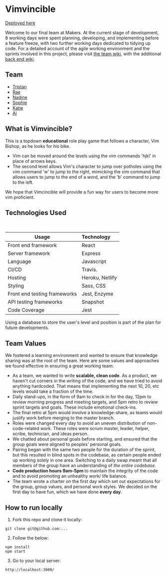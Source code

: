 # Vimvincible

[Deployed here](https://vimvincible.netlify.app/)

Welcome to our final team at Makers. At the current stage of development, 8 working days were spent planning, developing, and implementing before a feature freeze, with two further working days dedicated to tidying up code. For a detailed account of the agile working environment and the sprints involved in this project, please visit [the team wiki](https://github.com/RaeRachael/invimcible_front_end/wiki), with the additional [back end wiki](https://github.com/tristanlangford/invimcible_back_end/wiki).



## Team
* [Tristan](https://github.com/tristanlangford)
* [Rae](https://github.com/RaeRachael/invimcible_front_end)
* [Nadine](https://github.com/nadinedelia)
* [Sophie](https://github.com/sofyloafy)
* [Katie](https://github.com/Katie-McDonagh)
* [Al](https://github.com/Sumner1185)

## What is Vimvincible?

This is a topdown <b>educational</b> role play game that follows a character, Vim Bishop, as he looks for his bike.
* Vim can be moved around the levels using the vim commands 'hjkl' in place of arrows keys. 
* The second level allows Vim's character to jump over potholes using the vim command 'w' to jump to the right, mimicking the vim command that allows users to jump to the end of a word, and the 'b' command to jump to the left.

We hope that Vimcincible will provide a fun way for users to become more vim proficient.



## Technologies Used
<br>

| Usage                      | Technology         |
| ---------------------------- | :----------------- |
| Front end framework          | React              |
| Server framework             | Express            |
| Language                     | Javascript         |
| CI/CD                        | Travis.            |
| Hosting                      | Heroku, Netlify    |
| Styling                      | Sass, CSS          |
| Front end testing frameworks | Jest, Enzyme       |
| API testing frameworks       | Snapshot           |
| Code Coverage                | Jest               |

Using a database to store the user's level and position is part of the plan for future developments.

## Team Values
We fostered a learning environment and wanted to ensure that knowledge sharing was at the root of the team. Here are some values and approaches we found effective in ensuring a great working team:
* As a team, we wanted to write <b>scalable, clean code</b>. As a product, we haven't cut corners in the writing of the code, and we have tried to avoid anything hardcoded. That means that implementing the next 10, 20, etc levels would take a fraction of the time.
* Daily stand-ups, in the form of 9am to check in for the day, 12pm to review morning progress and meeting targets, and 5pm retro to review sprint targets and goals. These include emotional check-ins.
* The final retro at 5pm would involve a knowledge-share, as teams would justify work before merging to the master branch.
* Roles were changed every day to avoid an uneven distribution of non-code-related work. These roles were scrum master, leader, helper, scribe, technician, and ideas person.
* We chatted about personal goals before starting, and ensured that the group goals were aligned to peoples' personal goals.
* Pairing began with the same two people for the duration of the sprint, but this resulted in blind spots in the codebase, as certain people ended up working solely in one area. Switching to a daily swap meant that all members of the group have an understanding of <i>the entire codebase</i>.
* <b>Code production hours 9am-5pm </b>to maintain the integrity of the code and to avoid promoting an unhealthy work/ life balance.
* The team wrote a charter on the first day which set out expectations for the group, group values, and personal work styles. We decided on the first day to have fun, which we have done <b>every day</b>.

## How to run locally
1. Fork this repo and clone it locally:
```
git clone git@github.com:...
```
2. Follow the below:

```
npm install
npm start
```
3. Go to your local server: 
```
http://localhost:3000/
```
